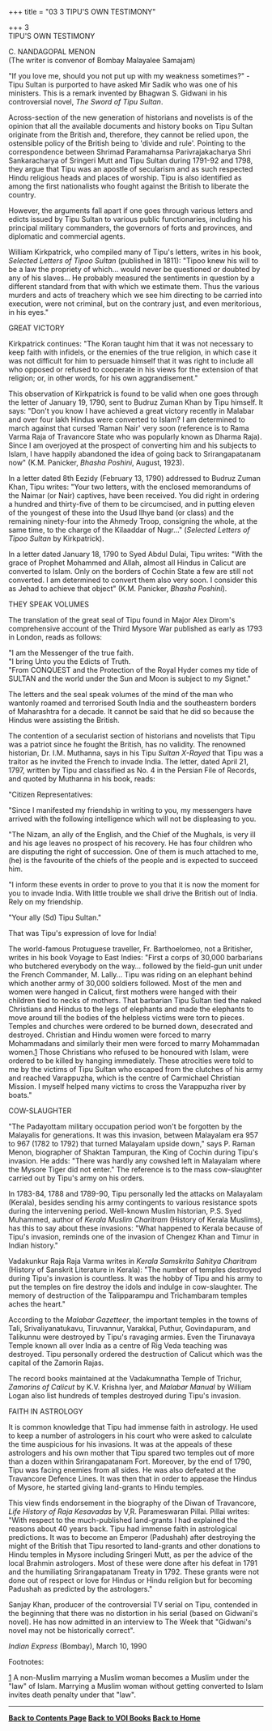 +++
title = "03  3         TIPU'S OWN TESTIMONY"

+++
3  
TIPU'S OWN TESTIMONY

C. NANDAGOPAL MENON  
(The writer is convenor of Bombay Malayalee Samajam)

"If you love me, should you not put up with my weakness sometimes?" -
Tipu Sultan is purported to have asked Mir Sadik who was one of his
ministers. This is a remark invented by Bhagwan S. Gidwani in his
controversial novel, *The Sword of Tipu Sultan*.

Across-section of the new generation of historians and novelists is of
the opinion that all the available documents and history books on Tipu
Sultan originate from the British and, therefore, they cannot be relied
upon, the ostensible policy of the British being to 'divide and rule'.
Pointing to the correspondence between Shrimad Paramahamsa
Parivrajakacharya Shri Sankaracharya of Sringeri Mutt and Tipu Sultan
during 1791-92 and 1798, they argue that Tipu was an apostle of
secularism and as such respected Hindu religious heads and places of
worship. Tipu is also identified as among the first nationalists who
fought against the British to liberate the country.

However, the arguments fall apart if one goes through various letters
and edicts issued by Tipu Sultan to various public functionaries,
including his principal military commanders, the governors of forts and
provinces, and diplomatic and commercial agents.

William Kirkpatrick, who compiled many of Tipu's letters, writes in his
book, *Selected Letters of Tipoo Sultan* (published in 1811): "Tipoo
knew his will to be a law the propriety of which… would never be
questioned or doubted by any of his slaves… He probably measured the
sentiments in question by a different standard from that with which we
estimate them. Thus the various murders and acts of treachery which we
see him directing to be carried into execution, were not criminal, but
on the contrary just, and even meritorious, in his eyes."

  
GREAT VICTORY

Kirkpatrick continues: "The Koran taught him that it was not necessary
to keep faith with infidels, or the enemies of the true religion, in
which case it was not difficult for him to persuade himself that it was
right to include all who opposed or refused to cooperate in his views
for the extension of that religion; or, in other words, for his own
aggrandisement."

This observation of Kirkpatrick is found to be valid when one goes
through the letter of January 19, 1790, sent to Budruz Zuman Khan by
Tipu himself. It says: "Don't you know I have achieved a great victory
recently in Malabar and over four lakh Hindus were converted to Islam? I
am determined to march against that cursed 'Raman Nair' very soon
(reference is to Rama Varma Raja of Travancore State who was popularly
known as Dharma Raja). Since I am overjoyed at the prospect of
converting him and his subjects to Islam, I have happily abandoned the
idea of going back to Srirangapatanam now" (K.M. Panicker, *Bhasha
Poshini*, August, 1923).

In a letter dated 8th Eezidy (February 13, 1790) addressed to Budruz
Zuman Khan, Tipu writes: "Your two letters, with the enclosed
memorandums of the Naimar (or Nair) captives, have been received. You
did right in ordering a hundred and thirty-five of them to be
circumcised, and in putting eleven of the youngest of these into the
Usud Ilhye band (or class) and the remaining ninety-four into the Ahmedy
Troop, consigning the whole, at the same time, to the charge of the
Kilaaddar of Nugr…" (*Selected Letters of Tipoo Sultan* by Kirkpatrick).

In a letter dated January 18, 1790 to Syed Abdul Dulai, Tipu writes:
"With the grace of Prophet Mohammed and Allah, almost all Hindus in
Calicut are converted to Islam. Only on the borders of Cochin State a
few are still not converted. I am determined to convert them also very
soon. I consider this as Jehad to achieve that object" (K.M. Panicker,
*Bhasha Poshini*).

  
THEY SPEAK VOLUMES

The translation of the great seal of Tipu found in Major Alex Dirom's
comprehensive account of the Third Mysore War published as early as 1793
in London, reads as follows:

"I am the Messenger of the true faith.  
"I bring Unto you the Edicts of Truth.  
"From CONQUEST and the Protection of the Royal Hyder comes my tide of
SULTAN and the world under the Sun and Moon is subject to my Signet."

The letters and the seal speak volumes of the mind of the man who
wantonly roamed and terrorised South India and the southeastern borders
of Maharashtra for a decade. It cannot be said that he did so because
the Hindus were assisting the British.

The contention of a secularist section of historians and novelists that
Tipu was a patriot since he fought the British, has no validity. The
renowned historian, Dr. I.M. Muthanna, says in his Tipu *Sultan X-Rayed*
that Tipu was a traitor as he invited the French to invade India. The
letter, dated April 21, 1797, written by Tipu and classified as No. 4 in
the Persian File of Records, and quoted by Muthanna in his book, reads:

"Citizen Representatives:

"Since I manifested my friendship in writing to you, my messengers have
arrived with the following intelligence which will not be displeasing to
you.

"The Nizam, an ally of the English, and the Chief of the Mughals, is
very ill and his age leaves no prospect of his recovery. He has four
children who are disputing the right of succession. One of them is much
attached to me, (he) is the favourite of the chiefs of the people and is
expected to succeed him.

"I inform these events in order to prove to you that it is now the
moment for you to invade India. With little trouble we shall drive the
British out of India. Rely on my friendship.

"Your ally (Sd) Tipu Sultan."

That was Tipu's expression of love for India!

The world-famous Protuguese traveller, Fr. Barthoelomeo, not a
Britisher, writes in his book Voyage to East Indies: "First a corps of
30,000 barbarians who butchered everybody on the way… followed by the
field-gun unit under the French Commander, M. Lally… Tipu was riding on
an elephant behind which another army of 30,000 soldiers followed. Most
of the men and women were hanged in Calicut, first mothers were hanged
with their children tied to necks of mothers. That barbarian Tipu Sultan
tied the naked Christians and Hindus to the legs of elephants and made
the elephants to move around till the bodies of the helpless victims
were torn to pieces. Temples and churches were ordered to be burned
down, desecrated and destroyed. Christian and Hindu women were forced to
marry Mohammadans and similarly their men were forced to marry
Mohammadan women.[1](#1) Those Christians who refused to be honoured
with Islam, were ordered to be killed by hanging immediately. These
atrocities were told to me by the victims of Tipu Sultan who escaped
from the clutches of his army and reached Varappuzha, which is the
centre of Carmichael Christian Mission. I myself helped many victims to
cross the Varappuzha river by boats."

  
COW-SLAUGHTER

"The Padayottam military occupation period won't be forgotten by the
Malayalis for generations. It was this invasion, between Malayalam era
957 to 967 (1782 to 1792) that turned Malayalam upside down," says P.
Raman Menon, biographer of Shaktan Tampuran, the King of Cochin during
Tipu's invasion. He adds: "There was hardly any cowshed left in
Malayalam where the Mysore Tiger did not enter." The reference is to the
mass cow-slaughter carried out by Tipu's army on his orders.

In 1783-84, 1788 and 1789-90, Tipu personally led the attacks on
Malayalam (Kerala), besides sending his army contingents to various
resistance spots during the intervening period. Well-known Muslim
historian, P.S. Syed Muhammed, author of *Kerala Muslim Charitram*
(History of Kerala Muslims), has this to say about these invasions:
"What happened to Kerala because of Tipu's invasion, reminds one of the
invasion of Chengez Khan and Timur in Indian history."

Vadakunkur Raja Raja Varma writes in *Kerala Samskrita Sahitya
Charitram* (History of Sanskrit Literature in Kerala): "The number of
temples destroyed during Tipu's invasion is countless. It was the hobby
of Tipu and his army to put the temples on fire destroy the idols and
indulge in cow-slaughter. The memory of destruction of the Talipparampu
and Trichambaram temples aches the heart."

According to the *Malabar Gazetteer*, the important temples in the towns
of Tali, Srivaliyanatukavu, Tiruvannur, Varakkal, Puthur, Govindapuram,
and Talikunnu were destroyed by Tipu's ravaging armies. Even the
Tirunavaya Temple known all over India as a centre of Rig Veda teaching
was destroyed. Tipu personally ordered the destruction of Calicut which
was the capital of the Zamorin Rajas.

The record books maintained at the Vadakumnatha Temple of Trichur,
*Zamorins of Calicut* by K.V. Krishna Iyer, and *Malabar Manual* by
William Logan also list hundreds of temples destroyed during Tipu's
invasion.

  
FAITH IN ASTROLOGY

It is common knowledge that Tipu had immense faith in astrology. He used
to keep a number of astrologers in his court who were asked to calculate
the time auspicious for his invasions. It was at the appeals of these
astrologers and his own mother that Tipu spared two temples out of more
than a dozen within Srirangapatanam Fort. Moreover, by the end of 1790,
Tipu was facing enemies from all sides. He was also defeated at the
Travancore Defence Lines. It was then that in order to appease the
Hindus of Mysore, he started giving land-grants to Hindu temples.

This view finds endorsement in the biography of the Diwan of Travancore,
*Life History of Raja Kesavadas* by V,R. Parameswaran Pillai. Pillai
writes: "With respect to the much-published land-grants I had explained
the reasons about 40 years back. Tipu had immense faith in astrological
predictions. It was to become an Emperor (Padushah) after destroying the
might of the British that Tipu resorted to land-grants and other
donations to Hindu temples in Mysore including Sringeri Mutt, as per the
advice of the local Brahmin astrologers. Most of these were done after
his defeat in 1791 and the humiliating Srirangapatanam Treaty in 1792.
These grants were not done out of respect or love for Hindus or Hindu
religion but for becoming Padushah as predicted by the astrologers."

Sanjay Khan, producer of the controversial TV serial on Tipu, contended
in the beginning that there was no distortion in his serial (based on
Gidwani's novel). He has now admitted in an interview to The Week that
"Gidwani's novel may not be historically correct".

*Indian Express* (Bombay), March 10, 1990

 

Footnotes:

 

[1](#1a) A non-Muslim marrying a Muslim woman becomes a Muslim under the
"law" of Islam. Marrying a Muslim woman without getting converted to
Islam invites death penalty under that "law".

 

 

------------------------------------------------------------------------

**[Back to Contents Page](index.htm)    [Back to VOI
Books](http://voi.org/books)    [Back to Home](http://voi.org)**
